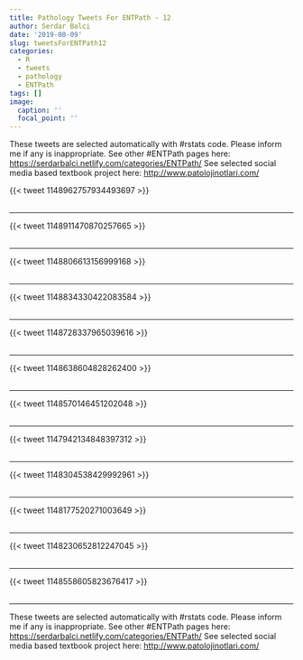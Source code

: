 ```yaml
---
title: Pathology Tweets For ENTPath - 12
author: Serdar Balci
date: '2019-08-09'
slug: tweetsForENTPath12
categories:
  - R
  - tweets
  - pathology
  - ENTPath
tags: []
image:
  caption: ''
  focal_point: ''
---
```



These tweets are selected automatically with #rstats code. Please inform me if any is inappropriate.
See other #ENTPath pages here: https://serdarbalci.netlify.com/categories/ENTPath/ 
See selected social media based textbook project here: http://www.patolojinotlari.com/

{{< tweet 1148962757934493697 >}}
<br>
<br>
<hr>
{{< tweet 1148911470870257665 >}}
<br>
<br>
<hr>
{{< tweet 1148806613156999168 >}}
<br>
<br>
<hr>
{{< tweet 1148834330422083584 >}}
<br>
<br>
<hr>
{{< tweet 1148728337965039616 >}}
<br>
<br>
<hr>
{{< tweet 1148638604828262400 >}}
<br>
<br>
<hr>
{{< tweet 1148570146451202048 >}}
<br>
<br>
<hr>
{{< tweet 1147942134848397312 >}}
<br>
<br>
<hr>
{{< tweet 1148304538429992961 >}}
<br>
<br>
<hr>
{{< tweet 1148177520271003649 >}}
<br>
<br>
<hr>
{{< tweet 1148230652812247045 >}}
<br>
<br>
<hr>
{{< tweet 1148558605823676417 >}}
<br>
<br>
<hr>


These tweets are selected automatically with #rstats code. Please inform me if any is inappropriate.
See other #ENTPath pages here: https://serdarbalci.netlify.com/categories/ENTPath/ 
See selected social media based textbook project here: http://www.patolojinotlari.com/
